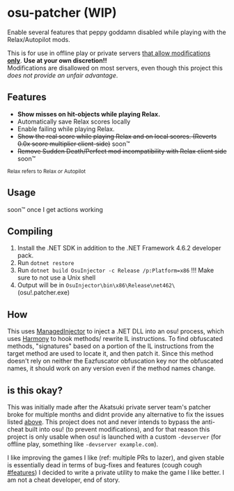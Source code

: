 # osu-patcher (WIP)

Enable several features that peppy goddamn disabled while playing with the Relax/Autopilot mods.


This is for use in offline play or private servers <ins>that allow modifications **only**</ins>. **Use at your own discretion!!**\
Modifications are disallowed on most servers, even though this project this *does not provide an unfair advantage*.

## Features

- **Show misses on hit-objects while playing Relax.**
- Automatically save Relax scores locally
- Enable failing while playing Relax.
- ~~Show the real score while playing Relax and on local scores. (Reverts 0.0x score multiplier client-side)~~ soon™️
- ~~Remove Sudden Death/Perfect mod incompatibility with Relax client side~~ soon™️

<sup>Relax refers to Relax *or* Autopilot</sup>

## Usage

soon™️ once I get actions working

## Compiling

1. Install the .NET SDK in addition to the .NET Framework 4.6.2 developer pack.
2. Run `dotnet restore`
3. Run `dotnet build OsuInjector -c Release /p:Platform=x86` !!! Make sure to not use a Unix shell
4. Output will be in `OsuInjector\bin\x86\Release\net462\` (osu!.patcher.exe)

## How

This uses [ManagedInjector](https://github.com/holly-hacker/ManagedInjector) to inject a .NET DLL into an osu! process, which uses [Harmony](https://github.com/pardeike/Harmony) to hook methods/
rewrite IL instructions. To find obfuscated methods, "signatures" based on a portion of the IL instructions from the 
target method are used to locate it, and then patch it. Since this method doesn't rely on neither the Eazfuscator 
obfuscation key nor the obfuscated names, it should work on any version even if the method names change.

## is this okay?

This was initially made after the Akatsuki private server team's patcher broke for multiple months and didnt provide
any alternative to fix the issues listed [above](#features). This project does not and never intends to bypass the
anti-cheat built into osu! (to prevent modifications), and for that reason this project is only usable when osu! is
launched with a custom `-devserver` (for offline play, something like `-devserver example.com`).

I like improving the games I like (ref: multiple PRs to lazer), and given stable is essentially dead in terms of
bug-fixes and features (cough cough [#features](#features)) I decided to write a private utility to make the game I 
like better. I am not a cheat developer, end of story.
